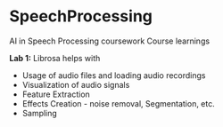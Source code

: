 # SpeechProcessing
AI in Speech Processing coursework
Course learnings

**Lab 1:**
Librosa helps with
*   Usage of audio files and loading audio recordings
*   Visualization of audio signals
*   Feature Extraction
*   Effects Creation - noise removal, Segmentation, etc.
*   Sampling
